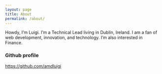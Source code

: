 ```yaml
---
layout: page
title: About
permalink: /about/
---
```


Howdy, I’m Luigi. I’m a Technical Lead living in Dublin, Ireland. 
I am a fan of web development, innovation, and technology. I’m also interested in Finance. 

### Github profile

https://github.com/amdluigi
